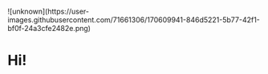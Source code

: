 <br>
![unknown](https://user-images.githubusercontent.com/71661306/170609941-846d5221-5b77-42f1-bf0f-24a3cfe2482e.png)

<br>

<h1>Hi!
